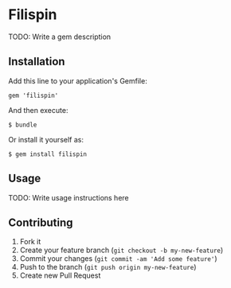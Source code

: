 # Filispin

TODO: Write a gem description

## Installation

Add this line to your application's Gemfile:

    gem 'filispin'

And then execute:

    $ bundle

Or install it yourself as:

    $ gem install filispin

## Usage

TODO: Write usage instructions here

## Contributing

1. Fork it
2. Create your feature branch (`git checkout -b my-new-feature`)
3. Commit your changes (`git commit -am 'Add some feature'`)
4. Push to the branch (`git push origin my-new-feature`)
5. Create new Pull Request
